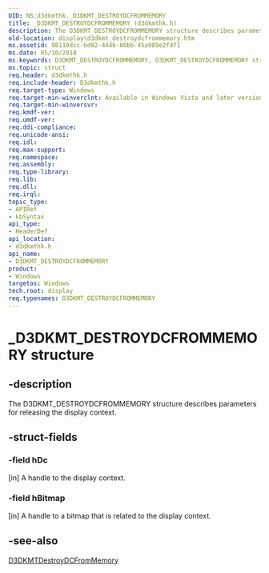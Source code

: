 ```yaml
---
UID: NS:d3dkmthk._D3DKMT_DESTROYDCFROMMEMORY
title: _D3DKMT_DESTROYDCFROMMEMORY (d3dkmthk.h)
description: The D3DKMT_DESTROYDCFROMMEMORY structure describes parameters for releasing the display context.
old-location: display\d3dkmt_destroydcfrommemory.htm
ms.assetid: 98110dcc-bd82-444b-80bb-45a989e2f4f1
ms.date: 05/10/2018
ms.keywords: D3DKMT_DESTROYDCFROMMEMORY, D3DKMT_DESTROYDCFROMMEMORY structure [Display Devices], OpenGL_Structs_1d3adbd5-a0cf-4650-b293-148ca3b093fb.xml, _D3DKMT_DESTROYDCFROMMEMORY, d3dkmthk/D3DKMT_DESTROYDCFROMMEMORY, display.d3dkmt_destroydcfrommemory
ms.topic: struct
req.header: d3dkmthk.h
req.include-header: D3dkmthk.h
req.target-type: Windows
req.target-min-winverclnt: Available in Windows Vista and later versions of the Windows operating systems.
req.target-min-winversvr: 
req.kmdf-ver: 
req.umdf-ver: 
req.ddi-compliance: 
req.unicode-ansi: 
req.idl: 
req.max-support: 
req.namespace: 
req.assembly: 
req.type-library: 
req.lib: 
req.dll: 
req.irql: 
topic_type:
- APIRef
- kbSyntax
api_type:
- HeaderDef
api_location:
- d3dkmthk.h
api_name:
- D3DKMT_DESTROYDCFROMMEMORY
product:
- Windows
targetos: Windows
tech.root: display
req.typenames: D3DKMT_DESTROYDCFROMMEMORY
---
```


# _D3DKMT_DESTROYDCFROMMEMORY structure


## -description


The D3DKMT_DESTROYDCFROMMEMORY structure describes parameters for releasing the display context.


## -struct-fields




### -field hDc

[in] A handle to the display context. 


### -field hBitmap

[in] A handle to a bitmap that is related to the display context. 


## -see-also




<a href="https://docs.microsoft.com/windows-hardware/drivers/ddi/content/d3dkmthk/nf-d3dkmthk-d3dkmtdestroydcfrommemory">D3DKMTDestroyDCFromMemory</a>
 

 

